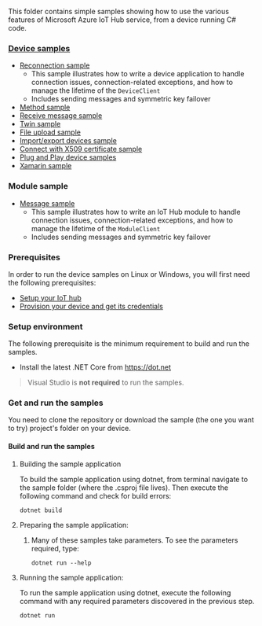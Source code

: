 
This folder contains simple samples showing how to use the various features of Microsoft Azure IoT Hub service, from a device running C# code.

### [Device samples][device-samples]

- [Reconnection sample][d-message-sample]
    - This sample illustrates how to write a device application to handle connection issues, connection-related exceptions, and how to manage the lifetime of the `DeviceClient`
    - Includes sending messages and symmetric key failover
- [Method sample][d-method-sample]
- [Receive message sample][d-receive-message-sample]
- [Twin sample][d-twin-sample]
- [File upload sample][d-file-upload-sample]
- [Import/export devices sample][d-import-export-devices-sample]
- [Connect with X509 certificate sample][d-x509-cert-sample]
- [Plug and Play device samples][d-pnp-sample]
- [Xamarin sample][d-xamarin-sample]

### Module sample

- [Message sample][m-message-sample]
    - This sample illustrates how to write an IoT Hub module to handle connection issues, connection-related exceptions, and how to manage the lifetime of the `ModuleClient`
    - Includes sending messages and symmetric key failover

### Prerequisites

In order to run the device samples on Linux or Windows, you will first need the following prerequisites:

- [Setup your IoT hub][lnk-setup-iot-hub]
- [Provision your device and get its credentials][lnk-manage-iot-device]

### Setup environment

The following prerequisite is the minimum requirement to build and run the samples. 

- Install the latest .NET Core from <https://dot.net>

> Visual Studio is **not required** to run the samples.

### Get and run the samples

You need to clone the repository or download the sample (the one you want to try) project's folder on your device.

#### Build and run the samples

1. Building the sample application

    To build the sample application using dotnet, from terminal navigate to the sample folder (where the .csproj file lives). Then execute the following command and check for build errors:

    ```console
    dotnet build
    ```

1. Preparing the sample application:
   1. Many of these samples take parameters. To see the parameters required, type:

      ```console
      dotnet run --help
      ```

1. Running the sample application:

    To run the sample application using dotnet, execute the following command with any required parameters discovered in the previous step.

    ```console
    dotnet run
    ```

[device-samples]: https://github.com/Azure-Samples/azure-iot-samples-csharp/tree/master/iot-hub/Samples/device
[d-message-sample]: https://github.com/Azure-Samples/azure-iot-samples-csharp/tree/master/iot-hub/Samples/device/DeviceReconnectionSample
[d-receive-message-sample]: https://github.com/Azure-Samples/azure-iot-samples-csharp/tree/master/iot-hub/Samples/device/MessageReceiveSample
[d-method-sample]: https://github.com/Azure-Samples/azure-iot-samples-csharp/tree/master/iot-hub/Samples/device/MethodSample
[d-twin-sample]: https://github.com/Azure-Samples/azure-iot-samples-csharp/tree/master/iot-hub/Samples/device/TwinSample
[d-file-upload-sample]: https://github.com/Azure-Samples/azure-iot-samples-csharp/tree/master/iot-hub/Samples/device/FileUploadSample
[d-x509-cert-sample]: https://github.com/Azure-Samples/azure-iot-samples-csharp/tree/master/iot-hub/Samples/device/X509DeviceCertWithChainSample
[d-import-export-devices-sample]: https://github.com/Azure-Samples/azure-iot-samples-csharp/tree/master/iot-hub/Samples/device/ImportExportDevicesSample
[d-pnp-sample]: https://github.com/Azure-Samples/azure-iot-samples-csharp/tree/master/iot-hub/Samples/device/PnpDeviceSamples
[d-xamarin-sample]: https://github.com/Azure-Samples/azure-iot-samples-csharp/tree/master/iot-hub/Samples/device/XamarinSample

[m-message-sample]: https://github.com/Azure-Samples/azure-iot-samples-csharp/tree/master/iot-hub/Samples/module/ModuleSample

[lnk-setup-iot-hub]: https://aka.ms/howtocreateazureiothub
[lnk-manage-iot-device]: https://github.com/Azure/azure-iot-device-ecosystem/blob/master/setup_iothub.md#create-new-device-in-the-iot-hub-device-identity-registry